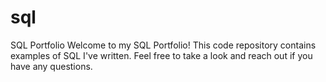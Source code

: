 # sql
SQL Portfolio
Welcome to my SQL Portfolio! This code repository contains examples of SQL I've written. Feel free to take a look and reach out if you have any questions.
